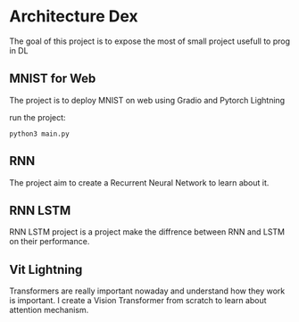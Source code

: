 # Architecture Dex

The goal of this project is to expose the most of small project usefull to prog in DL

## MNIST for Web

The project is to deploy MNIST on web using Gradio and Pytorch Lightning

run the project:

```python3 main.py```

## RNN

The project aim to create a Recurrent Neural Network to learn about it.

## RNN LSTM

RNN LSTM project is a project make the diffrence between RNN and LSTM on their performance.

## Vit Lightning

Transformers are really important nowaday and understand how they work is important. 
I create a Vision Transformer from scratch to learn about attention mechanism.